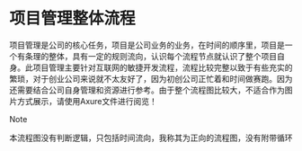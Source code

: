 # 项目管理整体流程
项目管理是公司的核心任务，项目是公司业务的业务，在时间的顺序里，项目是一个有条理的整体，具有一定的规则流向，认识每个流程节点就认识了整个项目自身。此项目管理主要针对互联网的敏捷开发流程，流程比较完整以致于有些充实的繁琐，对于创业公司来说就不太友好了，因为初创公司正忙着和时间做赛跑。因为还需要结合公司自身管理和资源进行参考。由于整个流程图比较大，不适合作为图片方式展示，请使用Axure文件进行阅览！



> [!NOTE]
>
> 本流程图没有判断逻辑，只包括时间流向，我称其为正向的流程图，没有附带循环
